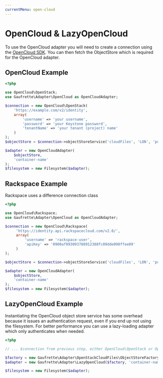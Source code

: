 ```yaml
---
currentMenu: open-cloud
---
```


# OpenCloud & LazyOpenCloud

To use the OpenCloud adapter you will need to create a connection using the [OpenCloud SDK](https://github.com/rackspace/php-opencloud).
You can then fetch the ObjectStore which is required for the OpenCloud adapter.

## OpenCloud Example

```php
<?php

use OpenCloud\OpenStack;
use Gaufrette\Adapter\OpenCloud as OpenCloudAdapter;

$connection = new OpenCloud\OpenStack(
    'https://example.com/v2/identity',
    array(
        'username' => 'your username',
        'password' => 'your Keystone password',
        'tenantName' => 'your tenant (project) name'
    )
);
$objectStore = $connection->objectStoreService('cloudFiles', 'LON', 'publicURL');

$adapter = new OpenCloudAdapter(
    $objectStore,
    'container-name'
);
$filesystem = new Filesystem($adapter);
```

## Rackspace Example

Rackspace uses a difference connection class

```php
<?php

use OpenCloud\Rackspace;
use Gaufrette\Adapter\OpenCloud as OpenCloudAdapter;

$connection = new OpenCloud\Rackspace(
     'https://identity.api.rackspacecloud.com/v2.0/',
     array(
         'username' => 'rackspace-user',
         'apiKey' => '0900af093093788912388fc09dde090ffee09'
     )
);

$objectStore = $connection->objectStoreService('cloudFiles', 'LON', 'publicURL');

$adapter = new OpenCloudAdapter(
    $objectStore,
    'container-name'
);
$filesystem = new Filesystem($adapter);
```

## LazyOpenCloud Example

Instantiating the OpenCloud object store service has some overhead because it issues an authentication request,
even if you end up not using the filesystem. For better performance you can use a lazy-loading adapter which only authenticates when needed.

```php
<?php

// ... $connection from previous step, either OpenCloud\OpenStack or OpenCloud\Rackspace instance

$factory = new Gaufrette\Adapter\OpenStackCloudFiles\ObjectStoreFactory($connection);
$adapter = new Gaufrette\Adapter\LazyOpenCloud($factory, 'container-name');

$filesystem = new Filesystem($adapter);
```

